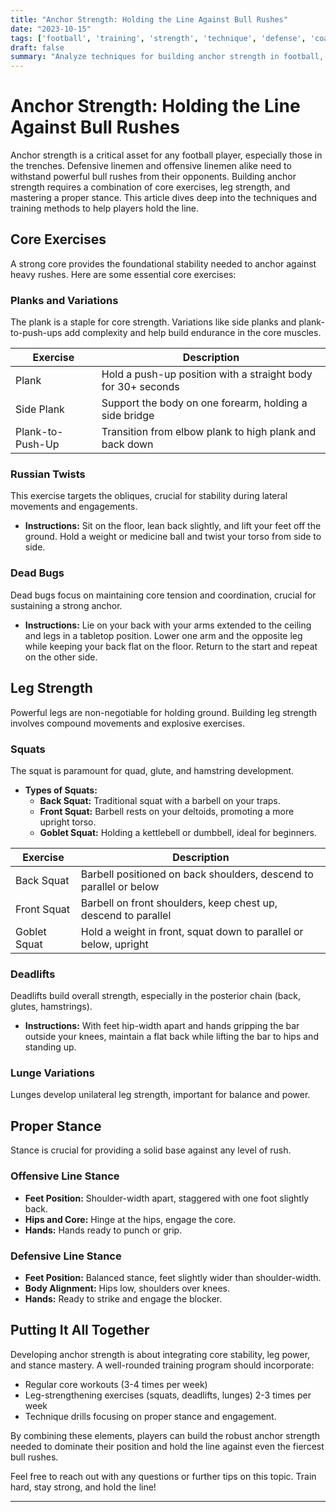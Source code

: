 ```yaml
---
title: "Anchor Strength: Holding the Line Against Bull Rushes"
date: "2023-10-15"
tags: ['football', 'training', 'strength', 'technique', 'defense', 'coaching', 'weightlifting', 'core strength', 'stance']
draft: false
summary: "Analyze techniques for building anchor strength in football, focusing on core exercises, leg strength, and proper stance."
---
```


# Anchor Strength: Holding the Line Against Bull Rushes

Anchor strength is a critical asset for any football player, especially those in the trenches. Defensive linemen and offensive linemen alike need to withstand powerful bull rushes from their opponents. Building anchor strength requires a combination of core exercises, leg strength, and mastering a proper stance. This article dives deep into the techniques and training methods to help players hold the line.

## Core Exercises

A strong core provides the foundational stability needed to anchor against heavy rushes. Here are some essential core exercises:

### Planks and Variations

The plank is a staple for core strength. Variations like side planks and plank-to-push-ups add complexity and help build endurance in the core muscles.

| Exercise               | Description                                                 |
|------------------------|-------------------------------------------------------------|
| Plank                  | Hold a push-up position with a straight body for 30+ seconds|
| Side Plank             | Support the body on one forearm, holding a side bridge      |
| Plank-to-Push-Up       | Transition from elbow plank to high plank and back down     |

### Russian Twists

This exercise targets the obliques, crucial for stability during lateral movements and engagements.

- **Instructions:** Sit on the floor, lean back slightly, and lift your feet off the ground. Hold a weight or medicine ball and twist your torso from side to side.

### Dead Bugs

Dead bugs focus on maintaining core tension and coordination, crucial for sustaining a strong anchor.

- **Instructions:** Lie on your back with your arms extended to the ceiling and legs in a tabletop position. Lower one arm and the opposite leg while keeping your back flat on the floor. Return to the start and repeat on the other side.

## Leg Strength

Powerful legs are non-negotiable for holding ground. Building leg strength involves compound movements and explosive exercises.

### Squats

The squat is paramount for quad, glute, and hamstring development.

- **Types of Squats:**
  - **Back Squat:** Traditional squat with a barbell on your traps.
  - **Front Squat:** Barbell rests on your deltoids, promoting a more upright torso.
  - **Goblet Squat:** Holding a kettlebell or dumbbell, ideal for beginners.

| Exercise       | Description                                                        |
|----------------|--------------------------------------------------------------------|
| Back Squat     | Barbell positioned on back shoulders, descend to parallel or below |
| Front Squat    | Barbell on front shoulders, keep chest up, descend to parallel      |
| Goblet Squat   | Hold a weight in front, squat down to parallel or below, upright   |

### Deadlifts

Deadlifts build overall strength, especially in the posterior chain (back, glutes, hamstrings).

- **Instructions:** With feet hip-width apart and hands gripping the bar outside your knees, maintain a flat back while lifting the bar to hips and standing up.

### Lunge Variations

Lunges develop unilateral leg strength, important for balance and power.

## Proper Stance

Stance is crucial for providing a solid base against any level of rush.

### Offensive Line Stance

- **Feet Position:** Shoulder-width apart, staggered with one foot slightly back.
- **Hips and Core:** Hinge at the hips, engage the core.
- **Hands:** Hands ready to punch or grip.

### Defensive Line Stance

- **Feet Position:** Balanced stance, feet slightly wider than shoulder-width.
- **Body Alignment:** Hips low, shoulders over knees.
- **Hands:** Ready to strike and engage the blocker.

## Putting It All Together

Developing anchor strength is about integrating core stability, leg power, and stance mastery. A well-rounded training program should incorporate:

- Regular core workouts (3-4 times per week)
- Leg-strengthening exercises (squats, deadlifts, lunges) 2-3 times per week
- Technique drills focusing on proper stance and engagement.

By combining these elements, players can build the robust anchor strength needed to dominate their position and hold the line against even the fiercest bull rushes.

Feel free to reach out with any questions or further tips on this topic. Train hard, stay strong, and hold the line!

--- 

```